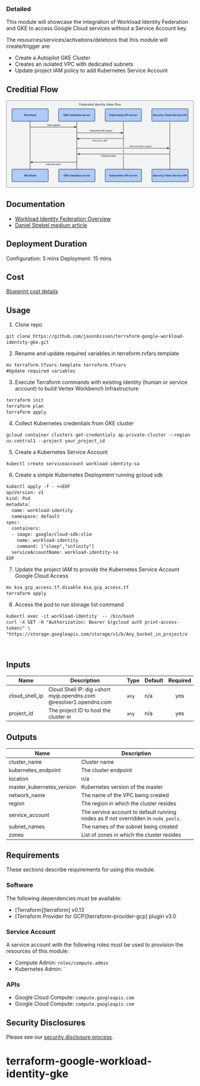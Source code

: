 
### Detailed
This module will showcase the integration of Workload Identity Federation and GKE to access Google Cloud services without a Service Account key.

The resources/services/activations/deletions that this module will create/trigger are:

- Create a Autopilot GKE Cluster
- Creates an isolated VPC with dedicated subnets 
- Update project IAM policy to add Kubernetes Service Account

## Creditial Flow
![Reference Architecture](diagram/workload-identity-token-flow.svg)

## Documentation
- [Workload Identity Federation Overview](https://cloud.google.com/kubernetes-engine/docs/concepts/workload-identity)
- [Daniel Strebel medium article ](https://medium.com/google-cloud/whoami-the-quest-of-understanding-gke-workload-identity-federation-e951e5e4a03f)

## Deployment Duration
Configuration: 5 mins
Deployment: 15 mins

## Cost
[Blueprint cost details](https://cloud.google.com/products/calculator?id=02fb0c45-cc29-4567-8cc6-f72ac9024add)

## Usage

1. Clone repo
```
git clone https://github.com/jasonbisson/terraform-google-workload-identity-gke.git

```

2. Rename and update required variables in terraform.tvfars.template
```
mv terraform.tfvars.template terraform.tfvars
#Update required variables
```
3. Execute Terraform commands with existing identity (human or service account) to build Vertex Workbench Infrastructure 

```
terraform init
terraform plan
terraform apply
```

4. Collect Kubernetes credentials from GKE cluster

``` 
gcloud container clusters get-credentials ap-private-cluster --region us-central1 --project your_project_id
```

5. Create a Kubernetes Service Account 
```
kubectl create serviceaccount workload-identity-sa
```

6. Create a simple Kubernetes Deployment running gcloud sdk
```
kubectl apply -f - <<EOF 
apiVersion: v1
kind: Pod
metadata:
  name: workload-identity
  namespace: default
spec:
  containers:
  - image: google/cloud-sdk:slim
    name: workload-identity
    command: ["sleep","infinity"]
  serviceAccountName: workload-identity-sa
EOF
```

7. Update the project IAM to provide the Kubernetes Service Account Google Cloud Access

```
mv ksa_gcp_access.tf.disable ksa_gcp_access.tf
terraform apply
```

8. Access the pod to run storage list command
```
kubectl exec -it workload-identity  -- /bin/bash
curl -X GET -H "Authorization: Bearer $(gcloud auth print-access-token)" \
"https://storage.googleapis.com/storage/v1/b/Any_bucket_in_project/o



```



<!-- BEGINNING OF PRE-COMMIT-TERRAFORM DOCS HOOK -->
## Inputs

| Name | Description | Type | Default | Required |
|------|-------------|------|---------|:--------:|
| cloud\_shell\_ip | Cloud Shell IP: dig +short myip.opendns.com @resolver1.opendns.com | `any` | n/a | yes |
| project\_id | The project ID to host the cluster in | `any` | n/a | yes |

## Outputs

| Name | Description |
|------|-------------|
| cluster\_name | Cluster name |
| kubernetes\_endpoint | The cluster endpoint |
| location | n/a |
| master\_kubernetes\_version | Kubernetes version of the master |
| network\_name | The name of the VPC being created |
| region | The region in which the cluster resides |
| service\_account | The service account to default running nodes as if not overridden in `node_pools`. |
| subnet\_names | The names of the subnet being created |
| zones | List of zones in which the cluster resides |

<!-- END OF PRE-COMMIT-TERRAFORM DOCS HOOK -->

## Requirements

These sections describe requirements for using this module.

### Software

The following dependencies must be available:

- [Terraform][terraform] v0.13
- [Terraform Provider for GCP][terraform-provider-gcp] plugin v3.0

### Service Account

A service account with the following roles must be used to provision
the resources of this module:

- Compute Admin: `roles/compute.admin`
- Kubernetes Admin: `

### APIs

- Google Cloud Compute: `compute.googleapis.com`
- Google Cloud Compute: `compute.googleapis.com`

## Security Disclosures

Please see our [security disclosure process](./SECURITY.md).
# terraform-google-workload-identity-gke
